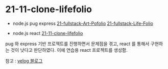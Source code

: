 # 21-11-clone-lifefolio

- node.js pug express
  [21-fullstack-Art-Pofolio](https://github.com/unchaptered/21-fullstack_Art-Porfolio)
  [21-fullstack-Life-Folio](https://github.com/unchaptered/21-fullstack-Life-Folio)

- node.js react
  [21-11-clone-lifefolio](https://github.com/unchaptered/21-11-clone-lifefolio)

pug 와 express 기반 프로젝트를 진행하면서 문제점을 겪고,
react 를 통해서 구현하는 것이 낫다고 판단하였다.
이에 연습용 react 프로젝트를 생성함.

참고 : [velog 블로그](https://velog.io/@unchapterd/series/Project)
